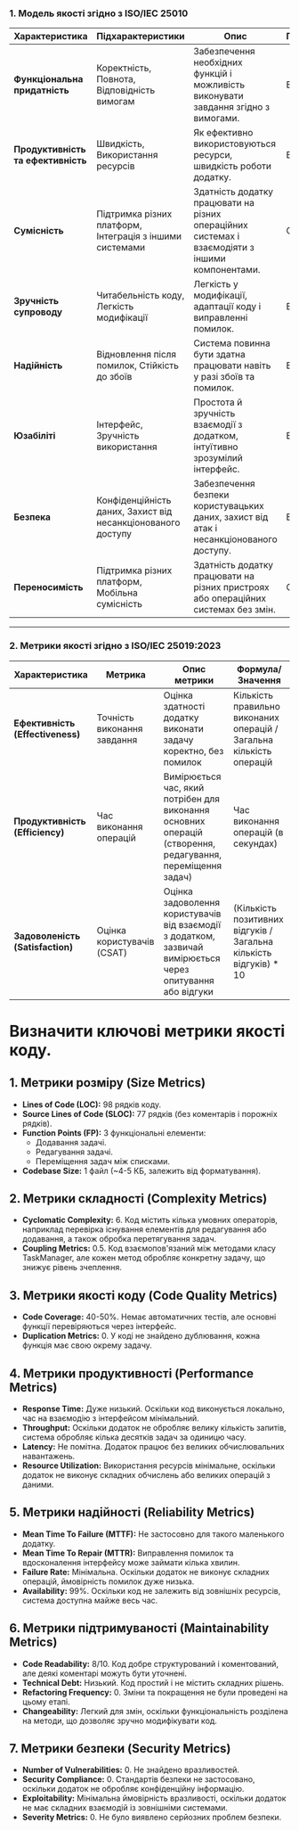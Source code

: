 ### 1. Модель якості згідно з ISO/IEC 25010

| **Характеристика**                 | **Підхарактеристики**                    | **Опис**                                                                                | **Пріоритет** |
| ---------------------------------- | --------------------------------------- | -------------------------------------------------------------------------------------- | ------------- |
| **Функціональна придатність**      | Коректність, Повнота, Відповідність вимогам | Забезпечення необхідних функцій і можливість виконувати завдання згідно з вимогами.    | Високий       |
| **Продуктивність та ефективність** | Швидкість, Використання ресурсів       | Як ефективно використовуються ресурси, швидкість роботи додатку.                       | Високий       |
| **Сумісність**                    | Підтримка різних платформ, Інтеграція з іншими системами | Здатність додатку працювати на різних операційних системах і взаємодіяти з іншими компонентами. | Середній      |
| **Зручність супроводу**           | Читабельність коду, Легкість модифікації | Легкість у модифікації, адаптації коду і виправленні помилок.                          | Високий       |
| **Надійність**                    | Відновлення після помилок, Стійкість до збоїв | Система повинна бути здатна працювати навіть у разі збоїв та помилок.                   | Високий       |
| **Юзабіліті**                     | Інтерфейс, Зручність використання      | Простота й зручність взаємодії з додатком, інтуїтивно зрозумілий інтерфейс.             | Високий       |
| **Безпека**                       | Конфіденційність даних, Захист від несанкціонованого доступу | Забезпечення безпеки користувацьких даних, захист від атак і несанкціонованого доступу. | Високий       |
| **Переносимість**                 | Підтримка різних платформ, Мобільна сумісність | Здатність додатку працювати на різних пристроях або операційних системах без змін.      | Середній      |

---

### 2. Метрики якості згідно з ISO/IEC 25019:2023

| **Характеристика**               | **Метрика**                             | **Опис метрики**                                                                                   | **Формула/Значення** |
| -------------------------------- | -------------------------------------- | ------------------------------------------------------------------------------------------------- | -------------------- |
| **Ефективність (Effectiveness)** | Точність виконання завдання           | Оцінка здатності додатку виконати задачу коректно, без помилок                                     | Кількість правильно виконаних операцій / Загальна кількість операцій |
| **Продуктивність (Efficiency)**  | Час виконання операцій                | Вимірюється час, який потрібен для виконання основних операцій (створення, редагування, переміщення задач) | Час виконання операцій (в секундах) |
| **Задоволеність (Satisfaction)** | Оцінка користувачів (CSAT)            | Оцінка задоволення користувачів від взаємодії з додатком, зазвичай вимірюється через опитування або відгуки | (Кількість позитивних відгуків / Загальна кількість відгуків) * 10 |

# Визначити ключові метрики якості коду.

## 1. Метрики розміру (Size Metrics)
- **Lines of Code (LOC):** 98 рядків коду.
- **Source Lines of Code (SLOC):** 77 рядків (без коментарів і порожніх рядків).
- **Function Points (FP):** 3 функціональні елементи:
  - Додавання задачі.
  - Редагування задачі.
  - Переміщення задач між списками.
- **Codebase Size:** 1 файл (~4-5 КБ, залежить від форматування).

## 2. Метрики складності (Complexity Metrics)
- **Cyclomatic Complexity:** 6. Код містить кілька умовних операторів, наприклад перевірка існування елементів для редагування або додавання, а також обробка перетягування задач.
- **Coupling Metrics:** 0.5. Код взаємопов'язаний між методами класу TaskManager, але кожен метод обробляє конкретну задачу, що знижує рівень зчеплення.

## 3. Метрики якості коду (Code Quality Metrics)
- **Code Coverage:** 40-50%. Немає автоматичних тестів, але основні функції перевіряються через інтерфейс.
- **Duplication Metrics:** 0. У коді не знайдено дублювання, кожна функція має свою окрему задачу.

## 4. Метрики продуктивності (Performance Metrics)
- **Response Time:** Дуже низький. Оскільки код виконується локально, час на взаємодію з інтерфейсом мінімальний.
- **Throughput:** Оскільки додаток не обробляє велику кількість запитів, система обробляє кілька десятків задач за одиницю часу.
- **Latency:** Не помітна. Додаток працює без великих обчислювальних навантажень.
- **Resource Utilization:** Використання ресурсів мінімальне, оскільки додаток не виконує складних обчислень або великих операцій з даними.

## 5. Метрики надійності (Reliability Metrics)
- **Mean Time To Failure (MTTF):** Не застосовно для такого маленького додатку.
- **Mean Time To Repair (MTTR):** Виправлення помилок та вдосконалення інтерфейсу може займати кілька хвилин.
- **Failure Rate:** Мінімальна. Оскільки додаток не виконує складних операцій, ймовірність помилок дуже низька.
- **Availability:** 99%. Оскільки код не залежить від зовнішніх ресурсів, система доступна майже весь час.

## 6. Метрики підтримуваності (Maintainability Metrics)
- **Code Readability:** 8/10. Код добре структурований і коментований, але деякі коментарі можуть бути уточнені.
- **Technical Debt:** Низький. Код простий і не містить складних рішень.
- **Refactoring Frequency:** 0. Зміни та покращення не були проведені на цьому етапі.
- **Changeability:** Легкий для змін, оскільки функціональність розділена на методи, що дозволяє зручно модифікувати код.

## 7. Метрики безпеки (Security Metrics)
- **Number of Vulnerabilities:** 0. Не знайдено вразливостей.
- **Security Compliance:** 0. Стандартів безпеки не застосовано, оскільки додаток не обробляє конфіденційну інформацію.
- **Exploitability:** Мінімальна ймовірність вразливості, оскільки додаток не має складних взаємодій із зовнішніми системами.
- **Severity Metrics:** 0. Не було виявлено серйозних проблем безпеки.
